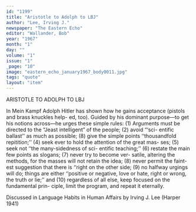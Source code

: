 ```yaml
---
id: "1199"
title: "Aristotle to Adolph to LBJ"
author: "Lee, Irving J."
newspaper: "The Eastern Echo"
editor: "Wallander, Bob"
year: "1967"
month: "1"
day: ""
volume: "1"
issue: "1"
_page: "10"
image: "eastern_echo_january1967_body0011.jpg"
tags: "quote"
layout: "item"
---
```

ARISTOTLE TO ADOLPH TO LBJ

In Mein Kampf Adolph Hitler has shown how he
gains acceptance (pistols and brass knuckles help-
ed, too). Guided by his dominant purpose—to
get his notions across—he urges these simple
rules: (1) Arguments must be directed to the
“Jeast intelligent” of the people; (2) avoid “‘sci-
entific ballast’’ as much as possible; (8) give the
simple points ‘‘thousandfold repitition;’’ (4)
seek ever to hold the attention of the great mas-
ses; (5) seek not ‘‘the many-sidedness of sci-
entific teaching;’’ (6) restate the main few
points as slogans; (7) never try to become ver-
satile, altering the methods, for the masses will
not retain the idea; (8) never permit the faint-
est suggestion that there is ‘‘right on the other
side; (9) no halfway urgings will do; things are
either ‘‘positive or negative, love or hate, right
or wrong, the truth or lie;’’ and (10) regardless
of all else, keep focused on the fundamental prin-
ciple, limit the program, and repeat it eternally.

Discussed in Language Habits in Human Affairs
by Irving J. Lee (Harper 1941)
